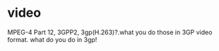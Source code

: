 # video
MPEG-4 Part 12, 3GPP2, 3gp(H.263)?.what you do those in 3GP video format. what do you do in 3gp!

